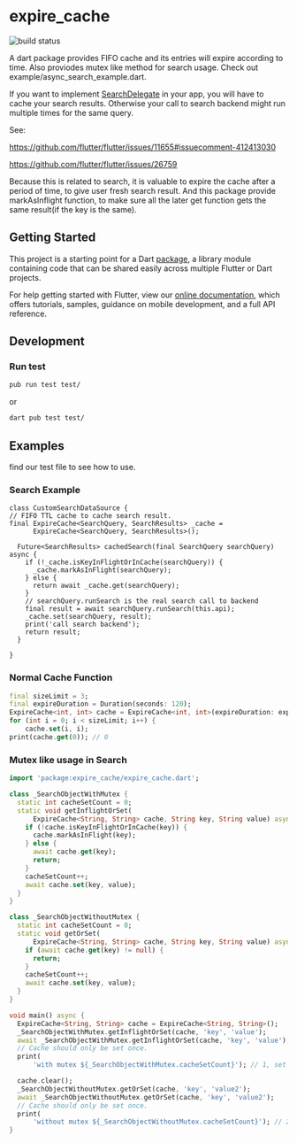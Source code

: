 # expire_cache

![build status](https://travis-ci.com/guojiex/expire_cache.svg?branch=master)

A dart package provides FIFO cache and its entries will expire according to time. Also proviodes
mutex like method for search usage. Check out example/async_search_example.dart.


If you want to implement 
[SearchDelegate](https://github.com/flutter/flutter/search?q=SearchDelegate&unscoped_q=SearchDelegate) 
in your app, you will have to cache your search results. Otherwise your call to search backend might run multiple times for the same query.

See:

https://github.com/flutter/flutter/issues/11655#issuecomment-412413030

https://github.com/flutter/flutter/issues/26759

Because this is related to search, it is valuable to expire the cache after a period of time, to give user fresh search result.
And this package provide markAsInflight function, to make sure all the later get function gets the same result(if the key is the same).

## Getting Started

This project is a starting point for a Dart
[package](https://flutter.io/developing-packages/),
a library module containing code that can be shared easily across
multiple Flutter or Dart projects.

For help getting started with Flutter, view our 
[online documentation](https://flutter.io/docs), which offers tutorials, 
samples, guidance on mobile development, and a full API reference.

## Development

### Run test

```bash
pub run test test/
```

or

```bash
dart pub test test/
```

## Examples

find our test file to see how to use.

### Search Example

```
class CustomSearchDataSource {
// FIFO TTL cache to cache search result.
final ExpireCache<SearchQuery, SearchResults> _cache =
      ExpireCache<SearchQuery, SearchResults>();

  Future<SearchResults> cachedSearch(final SearchQuery searchQuery) async {
    if (!_cache.isKeyInFlightOrInCache(searchQuery)) {
      _cache.markAsInFlight(searchQuery);
    } else {
      return await _cache.get(searchQuery);
    }
    // searchQuery.runSearch is the real search call to backend
    final result = await searchQuery.runSearch(this.api);
    _cache.set(searchQuery, result);
    print('call search backend');
    return result;
  }

}
```

### Normal Cache Function

```dart
final sizeLimit = 3;
final expireDuration = Duration(seconds: 120);
ExpireCache<int, int> cache = ExpireCache<int, int>(expireDuration: expireDuration, sizeLimit: 3);
for (int i = 0; i < sizeLimit; i++) {
    cache.set(i, i);
print(cache.get(0)); // 0
```

### Mutex like usage in Search

```dart
import 'package:expire_cache/expire_cache.dart';

class _SearchObjectWithMutex {
  static int cacheSetCount = 0;
  static void getInflightOrSet(
      ExpireCache<String, String> cache, String key, String value) async {
    if (!cache.isKeyInFlightOrInCache(key)) {
      cache.markAsInFlight(key);
    } else {
      await cache.get(key);
      return;
    }
    cacheSetCount++;
    await cache.set(key, value);
  }
}

class _SearchObjectWithoutMutex {
  static int cacheSetCount = 0;
  static void getOrSet(
      ExpireCache<String, String> cache, String key, String value) async {
    if (await cache.get(key) != null) {
      return;
    }
    cacheSetCount++;
    await cache.set(key, value);
  }
}

void main() async {
  ExpireCache<String, String> cache = ExpireCache<String, String>();
  _SearchObjectWithMutex.getInflightOrSet(cache, 'key', 'value');
  await _SearchObjectWithMutex.getInflightOrSet(cache, 'key', 'value');
  // Cache should only be set once.
  print(
      'with mutex ${_SearchObjectWithMutex.cacheSetCount}'); // 1, set is called only once.

  cache.clear();
  _SearchObjectWithoutMutex.getOrSet(cache, 'key', 'value2');
  await _SearchObjectWithoutMutex.getOrSet(cache, 'key', 'value2');
  // Cache should only be set once.
  print(
      'without mutex ${_SearchObjectWithoutMutex.cacheSetCount}'); // 2, because the get/set pair are run at the same time, both get will get null.
}

```

